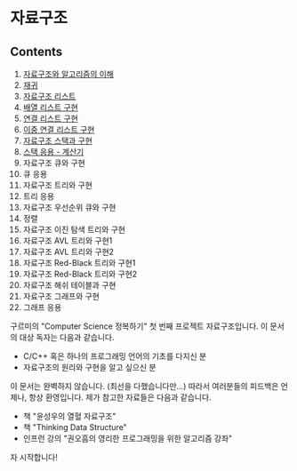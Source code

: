 자료구조
=============

Contents
-----------

01. [자료구조와 알고리즘의 이해](./docs/ch01.md)
02. [재귀](./docs/ch02.md)
03. [자료구조 리스트](./docs/ch03.md)
04. [배열 리스트 구현](./docs/ch04.md)
05. [연결 리스트 구현](./docs/ch05.md)
06. [이중 연결 리스트 구현](./docs/ch06.md)
07. [자료구조 스택과 구현](./docs/ch07.md)
08. [스택 응용 - 계산기](./docs/ch08.md)
09. 자료구조 큐와 구현
10. 큐 응용
11. 자료구조 트리와 구현
12. 트리 응용
13. 자료구조 우선순위 큐와 구현
14. 정렬
15. 자료구조 이진 탐색 트리와 구현
16. 자료구조 AVL 트리와 구현1
17. 자료구조 AVL 트리와 구현2
18. 자료구조 Red-Black 트리와 구현1
19. 자료구조 Red-Black 트리와 구현2
20. 자료구조 해쉬 테이블과 구현
21. 자료구조 그래프와 구현
22. 그래프 응용


구르미의 "Computer Science 정복하기" 첫 번째 프로젝트 자료구조입니다. 이 문서의 대상 독자는 다음과 같습니다.

* C/C++ 혹은 하나의 프로그래밍 언어의 기초를 다지신 분
* 자료구조의 원리와 구현을 알고 싶으신 분

이 문서는 완벽하지 않습니다. (최선을 다했습니다만...) 따라서 여러분들의 피드백은 언제나, 항상 환영입니다. 제가 참고한 자료들은 다음과 같습니다.

* 책 "윤성우의 열혈 자료구조"
* 책 "Thinking Data Structure"
* 인프런 강의 "권오흠의 영리한 프로그래밍을 위한 알고리즘 강좌"

자 시작합니다!
